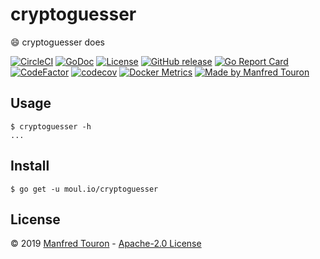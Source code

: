 # cryptoguesser

:smile: cryptoguesser does

[![CircleCI](https://circleci.com/gh/moul/cryptoguesser.svg?style=shield)](https://circleci.com/gh/moul/cryptoguesser)
[![GoDoc](https://godoc.org/moul.io/cryptoguesser?status.svg)](https://godoc.org/moul.io/cryptoguesser)
[![License](https://img.shields.io/github/license/moul/cryptoguesser.svg)](https://github.com/moul/cryptoguesser/blob/master/LICENSE)
[![GitHub release](https://img.shields.io/github/release/moul/cryptoguesser.svg)](https://github.com/moul/cryptoguesser/releases)
[![Go Report Card](https://goreportcard.com/badge/moul.io/cryptoguesser)](https://goreportcard.com/report/moul.io/cryptoguesser)
[![CodeFactor](https://www.codefactor.io/repository/github/moul/cryptoguesser/badge)](https://www.codefactor.io/repository/github/moul/cryptoguesser)
[![codecov](https://codecov.io/gh/moul/cryptoguesser/branch/master/graph/badge.svg)](https://codecov.io/gh/moul/cryptoguesser)
[![Docker Metrics](https://images.microbadger.com/badges/image/moul/cryptoguesser.svg)](https://microbadger.com/images/moul/cryptoguesser)
[![Made by Manfred Touron](https://img.shields.io/badge/made%20by-Manfred%20Touron-blue.svg?style=flat)](https://manfred.life/)


## Usage

```console
$ cryptoguesser -h
...
```

## Install

```console
$ go get -u moul.io/cryptoguesser
```

## License

© 2019 [Manfred Touron](https://manfred.life) -
[Apache-2.0 License](https://github.com/moul/cryptoguesser/blob/master/LICENSE)
